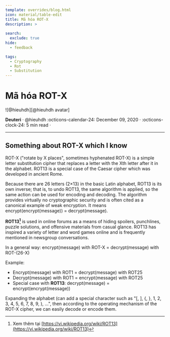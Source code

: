 ```yaml
---
template: overrides/blog.html
icon: material/table-edit
title: Mã hóa ROT-X
description: >
  
search:
  exclude: true
hide:
  - feedback

tags:
  - Cryptography 
  - Rot
  - Substitution
---
```


# Mã hóa ROT-X

<aside class="mdx-author" markdown>
![@hieuhdh][@hieuhdh avatar]

<span>__Deuteri__ · @hieuhdh</span>
<span>
:octicons-calendar-24: December 09, 2020 ·
:octicons-clock-24: 5 min read ·

</span>
</aside>

  [@hieuhdh avatar]: https://user-images.githubusercontent.com/86739367/178121501-82770982-19ab-43e7-86a4-3f31989401df.png

---

## __Something about ROT-X which I know__

ROT-X ("rotate by X places", sometimes hyphenated ROT-X) is a simple letter substitution cipher that replaces a letter with the Xth letter after it in the alphabet. ROT13 is a special case of the Caesar cipher which was developed in ancient Rome.

Because there are 26 letters (2×13) in the basic Latin alphabet, ROT13 is its own inverse; that is, to undo ROT13, the same algorithm is applied, so the same action can be used for encoding and decoding. The algorithm provides virtually no cryptographic security and is often cited as a canonical example of weak encryption. It means encrypt(encrypt(message)) = decrypt(message).

__ROT13[^1]__ is used in online forums as a means of hiding spoilers, punchlines, puzzle solutions, and offensive materials from casual glance. ROT13 has inspired a variety of letter and word games online and is frequently mentioned in newsgroup conversations.

In a general way: encrypt(message) with ROT-X = decrypt(message) with ROT-(26-X)

Example:

- Encrypt(message) with ROT1 = decrypt(message) with ROT25
- Decrypt(message) with ROT1 = encrypt(message) with ROT25
- Special case with <strong>ROT13</strong>: decrypt(message) = encrypt(encrypt(message))

Expanding the alphabet (can add a special character such as "[, ], {, }, 1, 2, 3, 4, 5, 6, 7, 8, 9, ), ...", then according to the operating mechanism of the ROT-X cipher, we can easily decode or encode them.


[^1]: Xem thêm tại [https://vi.wikipedia.org/wiki/ROT13](https://vi.wikipedia.org/wiki/ROT13)